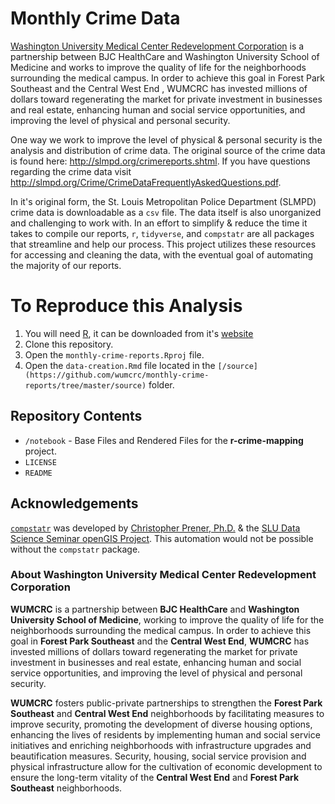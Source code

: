 # Monthly Crime Data

[Washington University Medical Center Redevelopment Corporation](http://wumcrc.com) is a partnership between BJC HealthCare and Washington University School of Medicine and works to improve the quality of life for the neighborhoods surrounding the medical campus. In order to achieve this goal in Forest Park Southeast and the Central West End , WUMCRC has invested millions of dollars toward regenerating the market for private investment in businesses and real estate, enhancing human and social service opportunities, and improving the level of physical and personal security.

One way we work to improve the level of physical & personal security is the analysis and distribution of crime data. The original source of the crime data is found here: <http://slmpd.org/crimereports.shtml>. If you have questions regarding the crime data visit <http://slmpd.org/Crime/CrimeDataFrequentlyAskedQuestions.pdf>.

In it's original form, the St. Louis Metropolitan Police Department (SLMPD) crime data is downloadable as a `csv` file. The data itself is also unorganized and challenging to work with. In an effort to simplify & reduce the time it takes to compile our reports, `r`, `tidyverse`, and `compstatr` are all packages that streamline and help our process. This project utilizes these resources for accessing and cleaning the data, with the eventual goal of automating the majority of our reports.

# To Reproduce this Analysis

1. You will need [R](https://www.r-project.org/), it can be downloaded from it's [website](https://cloud.r-project.org/)
2. Clone this repository.
3. Open the `monthly-crime-reports.Rproj` file.
4. Open the `data-creation.Rmd` file located in the `[/source](https://github.com/wumcrc/monthly-crime-reports/tree/master/source)` folder. 

## Repository Contents

*   `/notebook` - Base Files and Rendered Files for the __r-crime-mapping__ project.
*   `LICENSE`
*   `README`

## Acknowledgements

[`compstatr`](https://slu-opengis.github.io/compstatr/index.html) was developed by [Christopher Prener, Ph.D.](https://chris-prener.github.io/) & the [SLU Data Science Seminar openGIS Project](https://github.com/slu-openGIS). This automation would not be possible without the `compstatr` package.

### About Washington University Medical Center Redevelopment Corporation

**WUMCRC** is a partnership between **BJC HealthCare** and **Washington University School of Medicine**, working to improve the quality of life for the neighborhoods surrounding the medical campus. In order to achieve this goal in **Forest Park Southeast** and the **Central West End**, **WUMCRC** has invested millions of dollars toward regenerating the market for private investment in businesses and real estate, enhancing human and social service opportunities, and improving the level of physical and personal security.

**WUMCRC** fosters public-private partnerships to strengthen the **Forest Park Southeast** and **Central West End** neighborhoods by facilitating measures to improve security, promoting the development of diverse housing options, enhancing the lives of residents by implementing human and social service initiatives and enriching neighborhoods with infrastructure upgrades and beautification measures. Security, housing, social service provision and physical infrastructure allow for the cultivation of economic development to ensure the long-term vitality of the **Central West End** and **Forest Park Southeast** neighborhoods.
